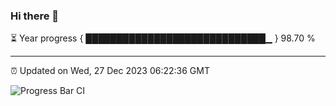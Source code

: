 ### Hi there 👋

⏳ Year progress { █████████████████████████████▁ } 98.70 %

---

⏰ Updated on Wed, 27 Dec 2023 06:22:36 GMT

![Progress Bar CI](https://github.com/ZhaoGui/ZhaoGui/workflows/Progress%20Bar%20CI/badge.svg)
